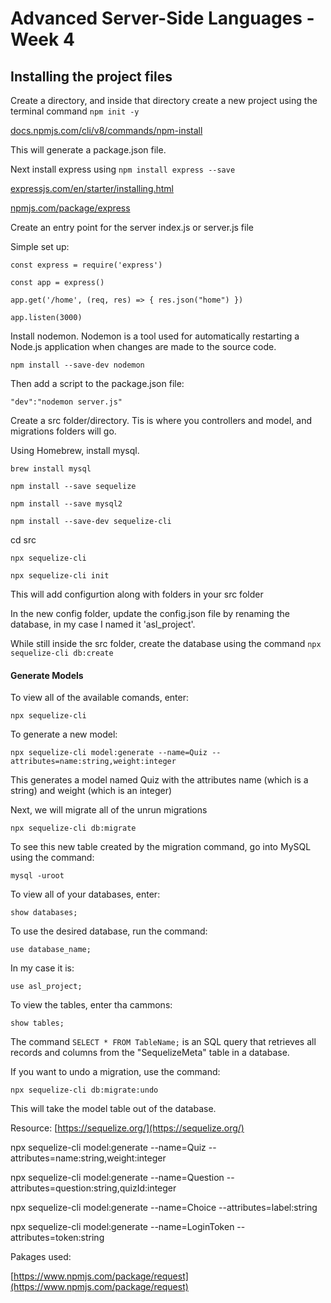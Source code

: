 # Advanced Server-Side Languages - Week 4

## Installing the project files

Create a directory, and inside that directory create a new project using the terminal command `npm init -y`

[docs.npmjs.com/cli/v8/commands/npm-install](https://docs.npmjs.com/cli/v8/commands/npm-install)

This will generate a package.json file.

Next install express using `npm install express --save`

[expressjs.com/en/starter/installing.html ](https://expressjs.com/en/starter/installing.html)

[npmjs.com/package/express](https://www.npmjs.com/package/express)


Create an entry point for the server index.js or server.js file

Simple set up: 

`const express = require('express')`

`const app = express()`

`app.get('/home', (req, res) => {
    res.json("home")
})`

`app.listen(3000)`

Install nodemon. Nodemon is a tool used for automatically restarting a Node.js application when changes are made to the source code.

`npm install --save-dev nodemon`

Then add a script to the package.json file:

`"dev":"nodemon server.js"`


Create a src folder/directory. Tis is where you controllers and model, and migrations folders will go.

Using Homebrew, install mysql.

`brew install mysql`

`npm install --save sequelize`

`npm install --save mysql2`

`npm install --save-dev sequelize-cli`

cd src

`npx sequelize-cli`

`npx sequelize-cli init`

This will add configurtion along with folders in your src folder

In the new config folder, update the config.json file by renaming the database, in my case I named it 'asl_project'.

While still inside the src folder, create the database using the command `npx sequelize-cli db:create`

#### Generate Models
To view all of the available comands, enter:

`npx sequelize-cli`

To generate a new model:

`npx sequelize-cli model:generate --name=Quiz --attributes=name:string,weight:integer`

This generates a model named Quiz with the attributes name (which is a string) and weight (which is an integer)

Next, we will migrate all of the unrun migrations

`npx sequelize-cli db:migrate` 


To see this new table created by the migration command, go into MySQL using the command:

`mysql -uroot`

To view all of your databases, enter:

`show databases;`

To use the desired database, run the command:

`use database_name;`

In my case it is:

`use asl_project;`

To view the tables, enter tha cammons:

`show tables;`


The command `SELECT * FROM TableName;` is an SQL query that retrieves all records and columns from the "SequelizeMeta" table in a database.

If you want to undo a migration, use the command:

`npx sequelize-cli db:migrate:undo` 

 This will take the model table out of the database.
 
 Resource: 
 [https://sequelize.org/](https://sequelize.org/)
 
 
npx sequelize-cli model:generate --name=Quiz --attributes=name:string,weight:integer

npx sequelize-cli model:generate --name=Question --attributes=question:string,quizId:integer

npx sequelize-cli model:generate --name=Choice --attributes=label:string

npx sequelize-cli model:generate --name=LoginToken --attributes=token:string


Pakages used:

[https://www.npmjs.com/package/request](https://www.npmjs.com/package/request)